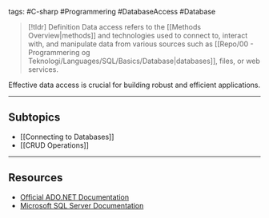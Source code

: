 tags: #C-sharp #Programmering #DatabaseAccess #Database 

> [!tldr] Definition
> Data access refers to the [[Methods Overview|methods]] and technologies used to connect to, interact with, and manipulate data from various sources such as [[Repo/00 - Programmering og Teknologi/Languages/SQL/Basics/Database|databases]], files, or web services. 

Effective data access is crucial for building robust and efficient applications.

---

## Subtopics
- [[Connecting to Databases]]
- [[CRUD Operations]] 

---

## Resources
-  [Official ADO.NET Documentation](https://docs.microsoft.com/en-us/dotnet/framework/data/adonet/)
- [Microsoft SQL Server Documentation](https://docs.microsoft.com/en-us/sql/?view=sql-server-ver15)
	